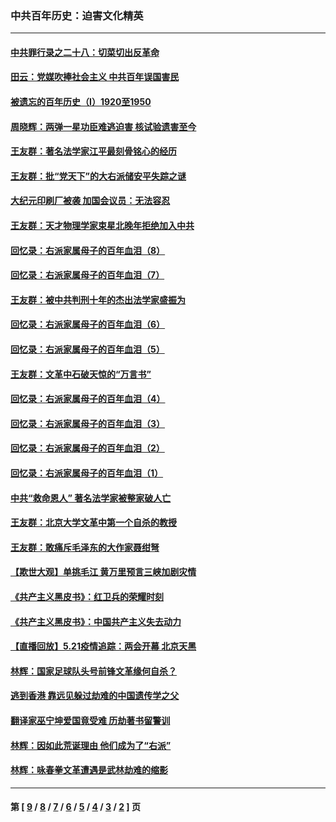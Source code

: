 ### 中共百年历史：迫害文化精英
---
#### [中共罪行录之二十八：切菜切出反革命](../../pages/nf1176111/n13030600.md?06220430) 
#### [田云：党媒吹捧社会主义 中共百年误国害民](../../pages/nf1176111/n13006682.md?06220430) 
#### [被遗忘的百年历史（I）1920至1950](../../pages/nf1176111/n12986411.md?06220430) 
#### [周晓辉：两弹一星功臣难逃迫害 核试验遗害至今](../../pages/nf1176111/n12974997.md?06220430) 
#### [王友群：著名法学家江平最刻骨铭心的经历](../../pages/nf1176111/n12970787.md?06220430) 
#### [王友群：批“党天下”的大右派储安平失踪之谜](../../pages/nf1176111/n12954229.md?06220430) 
#### [大纪元印刷厂被袭 加国会议员：无法容忍](../../pages/nf1176111/n12883028.md?06220430) 
#### [王友群：天才物理学家束星北晚年拒绝加入中共](../../pages/nf1176111/n12792913.md?06220430) 
#### [回忆录：右派家属母子的百年血泪（8）](../../pages/nf1176111/n12706196.md?06220430) 
#### [回忆录：右派家属母子的百年血泪（7）](../../pages/nf1176111/n12706191.md?06220430) 
#### [王友群：被中共判刑十年的杰出法学家盛振为](../../pages/nf1176111/n12706141.md?06220430) 
#### [回忆录：右派家属母子的百年血泪（6）](../../pages/nf1176111/n12698863.md?06220430) 
#### [回忆录：右派家属母子的百年血泪（5）](../../pages/nf1176111/n12692515.md?06220430) 
#### [王友群：文革中石破天惊的“万言书”](../../pages/nf1176111/n12690994.md?06220430) 
#### [回忆录：右派家属母子的百年血泪（4）](../../pages/nf1176111/n12686410.md?06220430) 
#### [回忆录：右派家属母子的百年血泪（3）](../../pages/nf1176111/n12683820.md?06220430) 
#### [回忆录：右派家属母子的百年血泪（2）](../../pages/nf1176111/n12679738.md?06220430) 
#### [回忆录：右派家属母子的百年血泪（1）](../../pages/nf1176111/n12678112.md?06220430) 
#### [中共“救命恩人” 著名法学家被整家破人亡](../../pages/nf1176111/n12658168.md?06220430) 
#### [王友群：北京大学文革中第一个自杀的教授](../../pages/nf1176111/n12632697.md?06220430) 
#### [王友群：敢痛斥毛泽东的大作家聂绀弩](../../pages/nf1176111/n12384788.md?06220430) 
#### [【欺世大观】单挑毛江 黄万里预言三峡加剧灾情](../../pages/nf1176111/n12357101.md?06220430) 
#### [《共产主义黑皮书》：红卫兵的荣耀时刻](../../pages/nf1176111/n12190329.md?06220430) 
#### [《共产主义黑皮书》：中国共产主义失去动力](../../pages/nf1176111/n12168749.md?06220430) 
#### [【直播回放】5.21疫情追踪：两会开幕 北京天黑](../../pages/nf1176111/n12126358.md?06220430) 
#### [林辉：国家足球队头号前锋文革缘何自杀？](../../pages/nf1176111/n11648921.md?06220430) 
#### [逃到香港 靠远见躲过劫难的中国遗传学之父](../../pages/nf1176111/n11535984.md?06220430) 
#### [翻译家巫宁坤爱国竟受难 历劫著书留警训](../../pages/nf1176111/n11478084.md?06220430) 
#### [林辉：因如此荒诞理由 他们成为了“右派”](../../pages/nf1176111/n11070799.md?06220430) 
#### [林辉：咏春拳文革遭遇是武林劫难的缩影](../../pages/nf1176111/n11042647.md?06220430) 

---
#### 第 [ [9](./9.md?06220430) / [8](./8.md?06220430) / [7](./7.md?06220430) / [6](./6.md?06220430) / [5](./5.md?06220430) / [4](./4.md?06220430) / [3](./3.md?06220430) / [2](./2.md?06220430) ] 页
